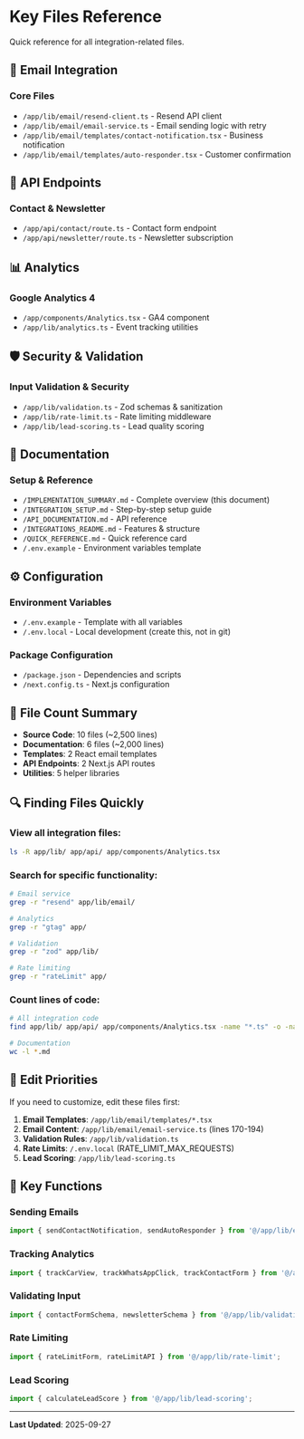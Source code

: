# Key Files Reference

Quick reference for all integration-related files.

## 📧 Email Integration

### Core Files
- `/app/lib/email/resend-client.ts` - Resend API client
- `/app/lib/email/email-service.ts` - Email sending logic with retry
- `/app/lib/email/templates/contact-notification.tsx` - Business notification
- `/app/lib/email/templates/auto-responder.tsx` - Customer confirmation

## 🔗 API Endpoints

### Contact & Newsletter
- `/app/api/contact/route.ts` - Contact form endpoint
- `/app/api/newsletter/route.ts` - Newsletter subscription

## 📊 Analytics

### Google Analytics 4
- `/app/components/Analytics.tsx` - GA4 component
- `/app/lib/analytics.ts` - Event tracking utilities

## 🛡️ Security & Validation

### Input Validation & Security
- `/app/lib/validation.ts` - Zod schemas & sanitization
- `/app/lib/rate-limit.ts` - Rate limiting middleware
- `/app/lib/lead-scoring.ts` - Lead quality scoring

## 📖 Documentation

### Setup & Reference
- `/IMPLEMENTATION_SUMMARY.md` - Complete overview (this document)
- `/INTEGRATION_SETUP.md` - Step-by-step setup guide
- `/API_DOCUMENTATION.md` - API reference
- `/INTEGRATIONS_README.md` - Features & structure
- `/QUICK_REFERENCE.md` - Quick reference card
- `/.env.example` - Environment variables template

## ⚙️ Configuration

### Environment Variables
- `/.env.example` - Template with all variables
- `/.env.local` - Local development (create this, not in git)

### Package Configuration
- `/package.json` - Dependencies and scripts
- `/next.config.ts` - Next.js configuration

## 📁 File Count Summary

- **Source Code**: 10 files (~2,500 lines)
- **Documentation**: 6 files (~2,000 lines)
- **Templates**: 2 React email templates
- **API Endpoints**: 2 Next.js API routes
- **Utilities**: 5 helper libraries

## 🔍 Finding Files Quickly

### View all integration files:
```bash
ls -R app/lib/ app/api/ app/components/Analytics.tsx
```

### Search for specific functionality:
```bash
# Email service
grep -r "resend" app/lib/email/

# Analytics
grep -r "gtag" app/

# Validation
grep -r "zod" app/lib/

# Rate limiting
grep -r "rateLimit" app/
```

### Count lines of code:
```bash
# All integration code
find app/lib/ app/api/ app/components/Analytics.tsx -name "*.ts" -o -name "*.tsx" | xargs wc -l

# Documentation
wc -l *.md
```

## 📝 Edit Priorities

If you need to customize, edit these files first:

1. **Email Templates**: `/app/lib/email/templates/*.tsx`
2. **Email Content**: `/app/lib/email/email-service.ts` (lines 170-194)
3. **Validation Rules**: `/app/lib/validation.ts`
4. **Rate Limits**: `/.env.local` (RATE_LIMIT_MAX_REQUESTS)
5. **Lead Scoring**: `/app/lib/lead-scoring.ts`

## 🎯 Key Functions

### Sending Emails
```typescript
import { sendContactNotification, sendAutoResponder } from '@/app/lib/email/email-service';
```

### Tracking Analytics
```typescript
import { trackCarView, trackWhatsAppClick, trackContactForm } from '@/app/lib/analytics';
```

### Validating Input
```typescript
import { contactFormSchema, newsletterSchema } from '@/app/lib/validation';
```

### Rate Limiting
```typescript
import { rateLimitForm, rateLimitAPI } from '@/app/lib/rate-limit';
```

### Lead Scoring
```typescript
import { calculateLeadScore } from '@/app/lib/lead-scoring';
```

---

**Last Updated**: 2025-09-27
